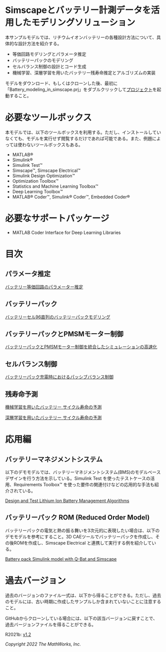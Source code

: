 # Simscapeとバッテリー計測データを活用したモデリングソリューション


本サンプルモデルでは、リチウムイオンバッテリーの各種設計方法について、具体的な設計方法を紹介する。



   -  等価回路モデリングとパラメータ推定 
   -  バッテリーパックのモデリング 
   -  セルバランス制御の設計とコード生成 
   -  機械学習、深層学習を用いたバッテリー残寿命推定とアルゴリズムの実装 



モデルをダウンロード、もしくはクローンした後、最初に「Battery_modeling_in_simscape.prj」をダブルクリックして[プロジェクト](https://jp.mathworks.com/help/matlab/projects.html)を起動すること。


# 必要なツールボックス


本モデルでは、以下のツールボックスを利用する。ただし、インストールしていなくても、モデルを実行せず閲覧するだけであれば可能である。また、例題によっては使わないツールボックスもある。



   -  MATLAB® 
   -  Simulink® 
   -  Simulink Test™ 
   -  Simscape™, Simscape Electrical™ 
   -  Simulink Design Optimization™ 
   -  Optimization Toolbox™ 
   -  Statistics and Machine Learning Toolbox™ 
   -  Deep Learning Toolbox™ 
   -  MATLAB® Coder™, Simulink® Coder™, Embedded Coder® 

# 必要なサポートパッケージ

   -  MATLAB Coder Interface for Deep Learning Libraries 

# 目次
## パラメータ推定


[バッテリー等価回路のパラメーター推定](/Cell_characterization/design_battery_parameters_md.md)


## バッテリーパック


[バッテリーセル96直列のバッテリーパックモデリング](/Battery_Pack/design_battery_pack_md.md)


## バッテリーパックとPMSMモーター制御


[バッテリーパックとPMSMモーター制御を統合したシミュレーションの高速化](/Battery_and_PMSM/design_battery_pack_and_PMSM_control_md.md)


## セルバランス制御


[バッテリーパック充電時におけるパッシブバランス制御](/Passive_balancing/design_passive_balancing_md.md)


## 残寿命予測


[機械学習を用いたバッテリー サイクル寿命の予測](/RUL/predicting_battery_RUL_ML_md.md)




[深層学習を用いたバッテリー サイクル寿命の予測](/RUL/predicting_battery_RUL_DL_md.md)


  
# 応用編
## バッテリーマネジメントシステム


以下のデモモデルでは、バッテリーマネジメントシステム(BMS)のモデルベースデザインを行う方法を示している。Simulink Test を使ったテストケースの活用、Requirements Toolbox™ を使った要件の関連付けなどの応用的な手法も紹介されている。




[Design and Test Lithium Ion Battery Management Algorithms](https://jp.mathworks.com/matlabcentral/fileexchange/72865-design-and-test-lithium-ion-battery-management-algorithms)


  
## バッテリーパック ROM (Reduced Order Model)


バッテリーパックの電気と熱の振る舞いを3次元的に表現したい場合は、以下のデモモデルを参考にすること。3D CAEツールでバッテリーパックを作成し、その後ROMを作成し、Simscape Electrical と連携して実行する例を紹介している。




[Battery pack Simulink model with Q-Bat and Simscape](https://jp.mathworks.com/matlabcentral/fileexchange/103870-battery-pack-simulink-model-with-q-bat-and-simscape)


  
# 過去バージョン


過去のバージョンのファイル一式は、以下から得ることができる。ただし、過去のモデルには、古い時期に作成したサンプルしか含まれていないことに注意すること。




GitHubからクローンしている場合には、以下の該当バージョンに戻すことで、過去バージョンファイルを得ることができる。


  


R2021b: [v1.2](https://github.com/mathworks/battery-modeling-solutions-with-simscape-and-measured-data/archive/refs/tags/v1.2.zip)


  


*Copyright 2022 The MathWorks, Inc.*



